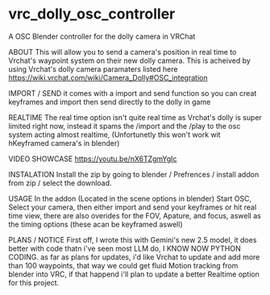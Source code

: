 # vrc_dolly_osc_controller
A OSC Blender controller for the dolly camera in VRChat

ABOUT
This will allow you to send a camera's position in real time to Vrchat's waypoint system on their new dolly camera.
This is acheived by using Vrchat's dolly camera paramaters listed here https://wiki.vrchat.com/wiki/Camera_Dolly#OSC_integration

IMPORT / SEND
it comes with a import and send function so you can creat keyframes and import then send directly to the dolly in game

REALTIME 
The real time option isn't quite real time as Vrchat's dolly is super limited right now, instead it spams the /import and the /play to the osc system 
acting almost realtime, (Unfortunetly this won't work wit hKeyframed camera's in blender)

VIDEO SHOWCASE
https://youtu.be/nX6TZgmYgIc



INSTALATION
Install the zip by going to blender / Prefrences / install addon from zip / select the download.


USAGE
In the addon (Located in the scene options in blender) Start OSC, Select your camera, then either import and send your keyframes or hit real time view, there are also overides for the 
FOV, Apature, and focus, aswell as the timing options (these acan be keyframed aswell)


PLANS / NOTICE
First off, I wrote this with Gemini's new 2.5 model, it does better with code thatn i've seen most LLM do, I KNOW NOW PYTHON CODING. as far as plans for updates, i'd like Vrchat to update and add more than 100 waypoints, that way we could get fluid
Motion tracking from blender into VRC, if that happend i'll plan to update a better Realtime option for this project.
